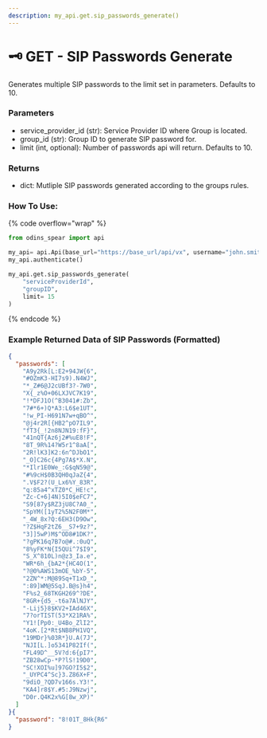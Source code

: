 ```yaml
---
description: my_api.get.sip_passwords_generate()
---
```


# 🗝️ GET - SIP Passwords Generate

Generates multiple SIP passwords to the limit set in parameters. Defaults to 10.

### Parameters&#x20;

* service\_provider\_id (str): Service Provider ID where Group is located.&#x20;
* group\_id (str): Group ID to generate SIP password for.&#x20;
* limit (int, optional): Number of passwords api will return. Defaults to 10.

### Returns

* dict: Mutliple SIP passwords generated according to the groups rules.

### How To Use:

{% code overflow="wrap" %}
```python
from odins_spear import api

my_api= api.Api(base_url="https://base_url/api/vx", username="john.smith", password="ODIN_INSTANCE_1")
my_api.authenticate()

my_api.get.sip_passwords_generate(
    "serviceProviderId",
    "groupID",
    limit= 15
)
```
{% endcode %}

### Example Returned Data of SIP Passwords (Formatted)

```json
{
  "passwords": [
    "A9y2Rk[L:E2+94JW{6",
    "#OZmK3-HI7s9).N4WJ",
    "*_Z#6@J2cUBf3?-7W0",
    "X{_z%O+06LXJVC7K19",
    "!*DFJ1O(^B3041#:Zb",
    "7#*6+)Q*A3:L6$e1UT",
    "!w_PI-H691N7w+qBO^",
    "@j4r2R[{HB2^pO7IL9",
    "fT3{_!2n8NJN19:fF}",
    "41nQT{Az6j2#%uE8!F",
    "8T_9R%14?W5r1^8aA[",
    "2R!lK3]K2:6n^DJbO1",
    "_O]C26c{4Pg7A$*X.N",
    "*Ilr1E0We_:G$qN59@",
    "#%9cH$0B3QH0qJaZ{4",
    ".V$F2?(U_Lx6%Y_83R",
    "q:85a4^xTZ0*C_HE!c",
    "Zc-C+6]4N)5I0$eFC7",
    "S9[87y$RZ3jU8C?A0_",
    "SpYM([1yT2%5N2F0M*",
    "_4W_8x?Q:6EH3(D9Ow",
    "?Z$HqF2tZ6__S7+9z?",
    "3]]5wP)M$^OD8#1DK?",
    "?gPK16q7B7o@#.:0uQ",
    "8%yFK*N{I5QUi^7$I9",
    "S_X^810L)n@z3_Ia.e",
    "WR*6h_{bA2*{HC4O(1",
    "?@0%AWS13mOE_%bY-5",
    "2ZN^*:M@89Sq+T1xD_",
    ":89]WM@5SqJ.B@s}h4",
    "F%s2_68TKGH269^?DE",
    "8GR+{d5_-t6a7AlNJY",
    "-Lij5}8$KV2+IAd46X",
    "7?orTIST(53*X21RA%",
    "Y1![Pp0:_U4Bo_ZlI2",
    "4oK.[2*Rt$NB8PH1VQ",
    "19MDr}%03R*}U.A(7J",
    "NJI[L.]o5341P82If(",
    "FL49D^__5V?d:6{pI7",
    "ZB28wCp-*P?lS!19D0",
    "SC!XOI%u]97GO?I5$2",
    "_UYPC4^Sc}3.Z86X+F",
    "9diO_?QD7v166s.Y3!",
    "KA4]r8$Y.#5:J9Nzwj",
    "D0r.Q4K2x%G[8w_XP)"
  ]
}{
  "password": "8!01T_8Hk{R6"
}
```
